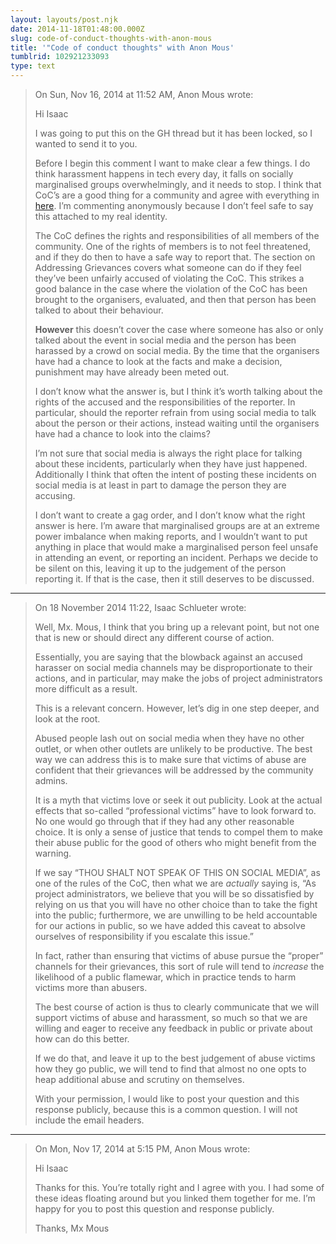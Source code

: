 ```yaml
---
layout: layouts/post.njk
date: 2014-11-18T01:48:00.000Z
slug: code-of-conduct-thoughts-with-anon-mous
title: '"Code of conduct thoughts" with Anon Mous'
tumblrid: 102921233093
type: text
---
```

<blockquote>
  <p>On Sun, Nov 16, 2014 at 11:52 AM, Anon Mous wrote:</p>

  <p>Hi Isaac</p>

  <p>I was going to put this on the GH thread but it has been locked, so I wanted to send it to you.</p>

  <p>Before I begin this comment I want to make clear a few things. I do think harassment happens in tech every day, it falls on socially marginalised groups overwhelmingly, and it needs to stop. I think that CoC&rsquo;s are a good thing for a community and agree with everything in <a href="http://www.ashedryden.com/blog/codes-of-conduct-101-faq#coc101why">here</a>. I&rsquo;m commenting anonymously because I don&rsquo;t feel safe to say this attached to my real identity.</p>

  <p>The CoC defines the rights and responsibilities of all members of the community. One of the rights of members is to not feel threatened, and if they do then to have a safe way to report that. The section on Addressing Grievances covers what someone can do if they feel they&rsquo;ve been unfairly accused of violating the CoC. This strikes a good balance in the case where the violation of the CoC has been brought to the organisers, evaluated, and then that person has been talked to about their behaviour.</p>

  <p><strong>However</strong> this doesn&rsquo;t cover the case where someone has also or only talked about the event in social media and the person has been harassed by a crowd on social media. By the time that the organisers have had a chance to look at the facts and make a decision, punishment may have already been meted out.</p>

  <p>I don&rsquo;t know what the answer is, but I think it&rsquo;s worth talking about the rights of the accused and the responsibilities of the reporter. In particular, should the reporter refrain from using social media to talk about the person or their actions, instead waiting until the organisers have had a chance to look into the claims?</p>

  <p>I&rsquo;m not sure that social media is always the right place for talking about these incidents, particularly when they have just happened. Additionally I think that often the intent of posting these incidents on social media is at least in part to damage the person they are accusing.</p>

  <p>I don&rsquo;t want to create a gag order, and I don&rsquo;t know what the right answer is here. I&rsquo;m aware that marginalised groups are at an extreme power imbalance when making reports, and I wouldn&rsquo;t want to put anything in place that would make a marginalised person feel unsafe in attending an event, or reporting an incident. Perhaps we decide to be silent on this, leaving it up to the judgement of the person reporting it. If that is the case, then it still deserves to be discussed.</p>
</blockquote>

<hr><blockquote>
  <p>On 18 November 2014 11:22, Isaac Schlueter wrote:</p>

  <p>Well, Mx. Mous, I think that you bring up a relevant point, but not one that is new or should direct any different course of action.</p>

  <p>Essentially, you are saying that the blowback against an accused harasser on social media channels may be disproportionate to their actions, and in particular, may make the jobs of project administrators more difficult as a result.</p>

  <p>This is a relevant concern.  However, let&rsquo;s dig in one step deeper, and look at the root.</p>

  <p>Abused people lash out on social media when they have no other outlet, or when other outlets are unlikely to be productive.  The best way we can address this is to make sure that victims of abuse are confident that their grievances will be addressed by the community admins.</p>

  <p>It is a myth that victims love or seek it out publicity.  Look at the actual effects that so-called &ldquo;professional victims&rdquo; have to look forward to.  No one would go through that if they had any other reasonable choice.  It is only a sense of justice that tends to compel them to make their abuse public for the good of others who might benefit from the warning.</p>

  <p>If we say &ldquo;THOU SHALT NOT SPEAK OF THIS ON SOCIAL MEDIA&rdquo;, as one of the rules of the CoC, then what we are <em>actually</em> saying is, &ldquo;As project administrators, we believe that you will be so dissatisfied by relying on us that you will have no other choice than to take the fight into the public; furthermore, we are unwilling to be held accountable for our actions in public, so we have added this caveat to absolve ourselves of responsibility if you escalate this issue.&rdquo;</p>

  <p>In fact, rather than ensuring that victims of abuse pursue the &ldquo;proper&rdquo; channels for their grievances, this sort of rule will tend to <em>increase</em> the likelihood of a public flamewar, which in practice tends to harm victims more than abusers.</p>

  <p>The best course of action is thus to clearly communicate that we will support victims of abuse and harassment, so much so that we are willing and eager to receive any feedback in public or private about how can do this better.</p>

  <p>If we do that, and leave it up to the best judgement of abuse victims how they go public, we will tend to find that almost no one opts to heap additional abuse and scrutiny on themselves.</p>

  <p>With your permission, I would like to post your question and this response publicly, because this is a common question.  I will not include the email headers.</p>
</blockquote>

<hr><blockquote>
  <p>On Mon, Nov 17, 2014 at 5:15 PM, Anon Mous wrote:</p>

  <p>Hi Isaac</p>

  <p>Thanks for this. You&rsquo;re totally right and I agree with you. I had some of these ideas floating around but you linked them together for me. I&rsquo;m happy for you to post this question and response publicly.</p>

  <p>Thanks, Mx Mous</p>
</blockquote>
